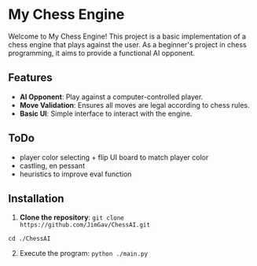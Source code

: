 # My Chess Engine
Welcome to My Chess Engine! This project is a basic implementation of a chess engine that plays against the user. As a beginner's project in chess programming, it aims to provide a functional AI opponent.
## Features
- **AI Opponent**: Play against a computer-controlled player.
- **Move Validation**: Ensures all moves are legal according to chess rules.
- **Basic UI**: Simple interface to interact with the engine.

## ToDo
- player color selecting + flip UI board to match player color
- castling, en pessant
- heuristics to improve eval function

## Installation
1. **Clone the repository**: 
```git clone https://github.com/JimGav/ChessAI.git ```

```cd ./ChessAI```

2. Execute the program:
``` python ./main.py ```
